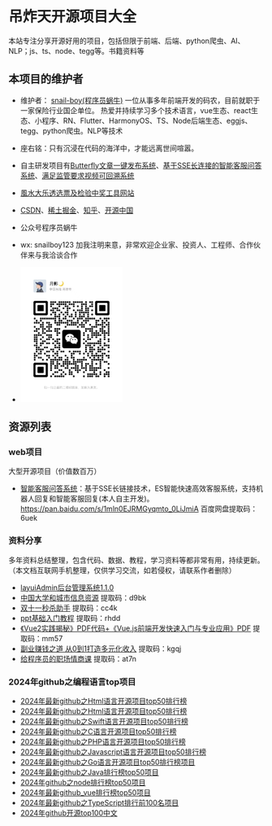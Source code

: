 # 吊炸天开源项目大全
本站专注分享开源好用的项目，包括但限于前端、后端、python爬虫、AI、NLP；js、ts、node、tegg等。书籍资料等



## 本项目的维护者

- 维护者： [snail-boy(程序员蜗牛)](https://github.com/snail-boy) 一位从事多年前端开发的码农，目前就职于一家保险行业国企单位。 热爱并持续学习多个技术语言，vue生态、react生态、小程序、RN、Flutter、HarmonyOS、TS、Node后端生态、eggjs、tegg、python爬虫。NLP等技术
- 座右铭：只有沉浸在代码的海洋中，才能远离世间喧嚣。

- 自主研发项目有[Butterfly文章一键发布系统](https://www.butterfly.top)、[基于SSE长连接的智能客服问答系统](https://blog.csdn.net/websmallrabbit/article/details/137526410)、[满足监管要求视频可回溯系统](https://blog.csdn.net/websmallrabbit/article/details/136591175?ops_request_misc=%257B%2522request%255Fid%2522%253A%2522171283220816777224449603%2522%252C%2522scm%2522%253A%252220140713.130102334.pc%255Fblog.%2522%257D&request_id=171283220816777224449603&biz_id=0&utm_medium=distribute.pc_search_result.none-task-blog-2~blog~first_rank_ecpm_v1~rank_v31_ecpm-1-136591175-null-null.nonecase&utm_term=%E8%A7%86%E9%A2%91%E5%8F%AF%E5%9B%9E%E6%BA%AF&spm=1018.2226.3001.4450)
- [風水大乐透选票及检验中奖工具网站](https://www.webrabbit.top/dlt/index.html)

- [CSDN](https://blog.csdn.net/websmallrabbit)、[稀土掘金](https://juejin.cn/user/2189882895896013)、[知乎](https://zhuanlan.zhihu.com/p/691385482)、[开源中国](https://my.oschina.net/snailbody)

- 公众号程序员蜗牛
- wx: snailboy123 加我注明来意，非常欢迎企业家、投资人、工程师、合作伙伴来与我洽谈合作 
- <img src="./img/wx.jpg" width=200 />

## 资源列表

### web项目

大型开源项目（价值数百万）

*  [智能客服问答系统](https://pan.baidu.com/s/1mln0EJRMGyqmto_0LiJmiA)：基于SSE长链接技术，ES智能快速高效客服系统，支持机器人回复和智能客服回复(本人自主开发)。https://pan.baidu.com/s/1mln0EJRMGyqmto_0LiJmiA 百度网盘提取码：6uek

### 资料分享

多年资料总结整理，包含代码、数据、教程，学习资料等都非常有用，持续更新。（本文档互联网手机整理，仅供学习交流，如若侵权，请联系作者删除）
* [layuiAdmin后台管理系统1.1.0](https://pan.baidu.com/s/1TkLHV-UFIbrNjIvjCg33ww?pwd=5we8)
* [中国大学和城市信息资源](https://pan.baidu.com/s/11HtBN5uK7SFgSVhiKeA_sA) 提取码：d9bk
* [双十一秒杀助手](https://pan.baidu.com/s/1NNmdLoHzh1MNxpVhWyaipg) 提取码：cc4k
* [ppt基础入门教程](https://pan.baidu.com/s/1hUaFP5VtajHs9U9QJwQdYg) 提取码：rhdd
* [《Vue2实践揭秘》PDF代码+《Vue.js前端开发快速入门与专业应用》PDF](https://pan.baidu.com/s/1RnuVs9dPhHdPn_OVRD7qTw) 提取码：mm57
* [副业赚钱之道 从0到1打造多元化收入](https://pan.baidu.com/s/1nsJN6WJP61MNLcxclmr68A) 提取码：kgqj
* [给程序员的职场情商课](https://pan.baidu.com/s/1VSmJxo5Eyf68TdRnFbqk1w) 提取码：at7n

### 2024年github之编程语言top项目

*  [2024年最新github之Html语言开源项目top50排行榜](https://blog.csdn.net/websmallrabbit/article/details/137653990/)
*  [2024年最新github之Html语言开源项目top50排行榜](https://blog.csdn.net/websmallrabbit/article/details/137566485)
*  [2024年最新github之Swift语言开源项目top50排行榜](https://blog.csdn.net/websmallrabbit/article/details/137565768)
*  [2024年最新github之C语言开源项目top50排行榜](https://blog.csdn.net/websmallrabbit/article/details/137520659)
*  [2024年最新github之PHP语言开源项目top50排行榜](https://blog.csdn.net/websmallrabbit/article/details/137372037)
*  [2024年最新github之Javascript语言开源项目top50排行榜](https://blog.csdn.net/websmallrabbit/article/details/137296096)
*  [2024年最新github之Go语言开源项目top50排行榜项目](https://blog.csdn.net/websmallrabbit/article/details/137294760)
*  [2024年最新github之Java排行榜top50项目](https://blog.csdn.net/websmallrabbit/article/details/137202213)
*  [2024年github之node排行榜top50项目](https://blog.csdn.net/websmallrabbit/article/details/137197726)
*  [2024年最新github_vue排行榜top50项目](https://blog.csdn.net/websmallrabbit/article/details/137175330)
*  [2024年最新github之TypeScript排行前100名项目](https://blog.csdn.net/websmallrabbit/article/details/137173355)
*  [2024年github开源top100中文](https://blog.csdn.net/websmallrabbit/article/details/137158300)

